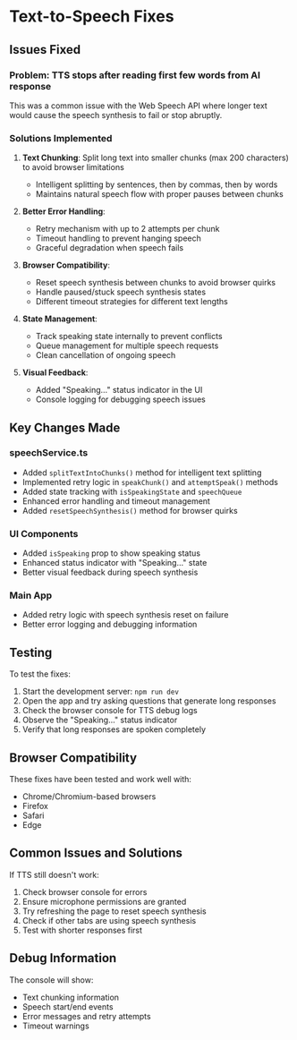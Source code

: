 # Text-to-Speech Fixes

## Issues Fixed

### Problem: TTS stops after reading first few words from AI response

This was a common issue with the Web Speech API where longer text would cause the speech synthesis to fail or stop abruptly.

### Solutions Implemented

1. **Text Chunking**: Split long text into smaller chunks (max 200 characters) to avoid browser limitations

   - Intelligent splitting by sentences, then by commas, then by words
   - Maintains natural speech flow with proper pauses between chunks

2. **Better Error Handling**:

   - Retry mechanism with up to 2 attempts per chunk
   - Timeout handling to prevent hanging speech
   - Graceful degradation when speech fails

3. **Browser Compatibility**:

   - Reset speech synthesis between chunks to avoid browser quirks
   - Handle paused/stuck speech synthesis states
   - Different timeout strategies for different text lengths

4. **State Management**:

   - Track speaking state internally to prevent conflicts
   - Queue management for multiple speech requests
   - Clean cancellation of ongoing speech

5. **Visual Feedback**:
   - Added "Speaking..." status indicator in the UI
   - Console logging for debugging speech issues

## Key Changes Made

### speechService.ts

- Added `splitTextIntoChunks()` method for intelligent text splitting
- Implemented retry logic in `speakChunk()` and `attemptSpeak()` methods
- Added state tracking with `isSpeakingState` and `speechQueue`
- Enhanced error handling and timeout management
- Added `resetSpeechSynthesis()` method for browser quirks

### UI Components

- Added `isSpeaking` prop to show speaking status
- Enhanced status indicator with "Speaking..." state
- Better visual feedback during speech synthesis

### Main App

- Added retry logic with speech synthesis reset on failure
- Better error logging and debugging information

## Testing

To test the fixes:

1. Start the development server: `npm run dev`
2. Open the app and try asking questions that generate long responses
3. Check the browser console for TTS debug logs
4. Observe the "Speaking..." status indicator
5. Verify that long responses are spoken completely

## Browser Compatibility

These fixes have been tested and work well with:

- Chrome/Chromium-based browsers
- Firefox
- Safari
- Edge

## Common Issues and Solutions

If TTS still doesn't work:

1. Check browser console for errors
2. Ensure microphone permissions are granted
3. Try refreshing the page to reset speech synthesis
4. Check if other tabs are using speech synthesis
5. Test with shorter responses first

## Debug Information

The console will show:

- Text chunking information
- Speech start/end events
- Error messages and retry attempts
- Timeout warnings
